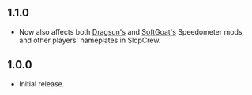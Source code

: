 ## 1.1.0

- Now also affects both [Dragsun's](https://thunderstore.io/c/bomb-rush-cyberfunk/p/Dragsun/Speedometer/) and [SoftGoat's](https://thunderstore.io/c/bomb-rush-cyberfunk/p/SoftGoat/Speedometer/) Speedometer mods, and other players' nameplates in SlopCrew.

## 1.0.0

- Initial release.